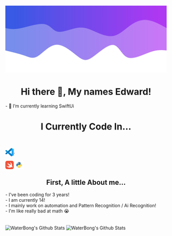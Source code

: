 ![Header](./header.png)

<h1 align="center"> Hi there 👋, My names Edward! </h1>
  - 🌱 I’m currently learning SwiftUi
<h1 align="center"> I Currently Code In... </h1>
<br>


<img align="center" alt="Visual Studio Code" width="26px" src="https://raw.githubusercontent.com/github/explore/80688e429a7d4ef2fca1e82350fe8e3517d3494d/topics/visual-studio-code/visual-studio-code.png" />.

<img align="center" alt="Swift" width="26px" src="https://raw.githubusercontent.com/github/explore/80688e429a7d4ef2fca1e82350fe8e3517d3494d/topics/swift/swift.png" />
<img align="center" alt="Python" width="26px" src="https://raw.githubusercontent.com/github/explore/80688e429a7d4ef2fca1e82350fe8e3517d3494d/topics/python/python.png"/>

<br>

<h2 align="center"> First, A little About me... </h2>
  - I've been coding for 3 years!
  <br>
  - I am currently 14!
  <br>
  - I mainly work on automation and Pattern Recognition / Ai Recognition!
  <br>
  - I'm like really bad at math 😭
  
  <br>
  <br>
  </br>
  <img align="center" src="https://github-readme-stats.vercel.app/api?username=WaterBongo&show_icons=true&count_private=true&theme=bear" alt="WaterBong's Github Stats"/>  
  <img align="center" src="https://github-profile-trophy.vercel.app/?username=astriogamer&theme=nord&margin-w=15&margin-h=1&column=6" alt="WaterBong's Github Stats"/>
<!--
**WaterBongo/WaterBongo** is a ✨ _special_ ✨ repository because its `README.md` (this file) appears on your GitHub profile.

Here are some ideas to get you started:

- 🔭 I’m currently working on ...
- 🌱 I’m currently learning ...
- 👯 I’m looking to collaborate on ...
- 🤔 I’m looking for help with ...
- 💬 Ask me about ...
- 📫 How to reach me: ...
- <img align="center" src="https://github-readme-stats.vercel.app/api?username=WaterBongo&show_icons=true&count_private=true&theme=bear" alt="WaterBong's Github Stats" />
- 😄 Pronouns: ...
- ⚡ Fun fact: ...
-->
![Footer](./footer.png)
